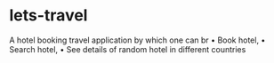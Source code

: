 # lets-travel
A hotel booking travel application by which one can br
  • Book hotel,
  • Search hotel,
  • See details of random hotel in different countries
